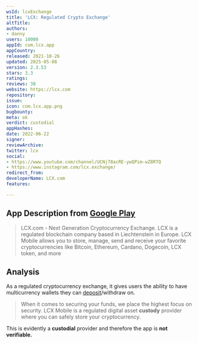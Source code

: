 ```yaml
---
wsId: lcxExchange
title: 'LCX: Regulated Crypto Exchange'
altTitle: 
authors:
- danny
users: 10000
appId: com.lcx.app
appCountry: 
released: 2021-10-26
updated: 2025-05-08
version: 2.3.53
stars: 3.3
ratings: 
reviews: 38
website: https://lcx.com
repository: 
issue: 
icon: com.lcx.app.png
bugbounty: 
meta: ok
verdict: custodial
appHashes: 
date: 2022-06-22
signer: 
reviewArchive: 
twitter: lcx
social:
- https://www.youtube.com/channel/UCNj78acRE-ywQPim-wZ8RTQ
- https://www.instagram.com/lcx.exchange/
redirect_from: 
developerName: LCX.com
features: 

---
```


## App Description from [Google Play](https://play.google.com/store/apps/details?id=com.lcx.app)

> LCX.com - Next Generation Cryptocurrency Exchange. LCX is a regulated blockchain company based in Liechtenstein in Europe. LCX Mobile allows you to store, manage, send and receive your favorite cryptocurrencies like Bitcoin, Ethereum, Cardano, Dogecoin, LCX token, and more

## Analysis 

As a regulated cryptocurrency exchange, it gives users the ability to have multicurrency wallets they can [deposit](https://www.lcx.com/info/faq/lcx-accounts/how-to-deposit-btc-eth-usdc-lcx-or-other-digital-assets/)/withdraw on. 

> When it comes to securing your funds, we place the highest focus on security. LCX Mobile is a regulated digital asset **custody** provider where you can safely store your cryptocurrency.

This is evidently a **custodial** provider and therefore the app is **not verifiable.**
